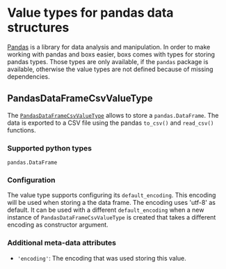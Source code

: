 # Value types for pandas data structures

[Pandas](https://pandas.pydata.org/) is a library for data analysis and manipulation.
In order to make working with pandas and boxs easier, boxs comes with types for
storing pandas types. Those types are only available, if the `pandas` package is
available, otherwise the value types are not defined because of missing dependencies.


## PandasDataFrameCsvValueType

The [`PandasDataFrameCsvValueType`](../../api/#boxs.pandas.PandasDataFrameCsvValueType)
allows to store a `pandas.DataFrame`. The data is exported to a CSV file using the
pandas `to_csv()` and `read_csv()` functions.

### Supported python types

`pandas.DataFrame`

### Configuration

The value type supports configuring its `default_encoding`. This encoding will be used
when storing a the data frame. The encoding uses 'utf-8' as default. It can be used
with a different `default_encoding` when a new instance of `PandasDataFrameCsvValueType`
is created that takes a different encoding as constructor argument.

### Additional meta-data attributes

- `'encoding'`: The encoding that was used storing this value.
